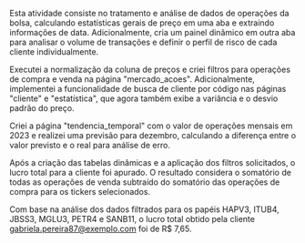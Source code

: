 Esta atividade consiste no tratamento e análise de dados de operações da bolsa, calculando estatísticas gerais de preço em uma aba e extraindo informações de data. Adicionalmente, cria um painel dinâmico em outra aba para analisar o volume de transações e definir o perfil de risco de cada cliente individualmente.

Executei a normalização da coluna de preços e criei filtros para operações de compra e venda na página "mercado_acoes". Adicionalmente, implementei a funcionalidade de busca de cliente por código nas páginas "cliente" e "estatística", que agora também exibe a variância e o desvio padrão do preço.

Criei a página "tendencia_temporal" com o valor de operações mensais em 2023 e realizei uma previsão para dezembro, calculando a diferença entre o valor previsto e o real para análise de erro.

Após a criação das tabelas dinâmicas e a aplicação dos filtros solicitados, o lucro total para a cliente foi apurado. O resultado considera o somatório de todas as operações de venda subtraído do somatório das operações de compra para os tickers selecionados.

Com base na análise dos dados filtrados para os papéis HAPV3, ITUB4, JBSS3, MGLU3, PETR4 e SANB11, o lucro total obtido pela cliente gabriela.pereira87@exemplo.com foi de R$ 7,65.
